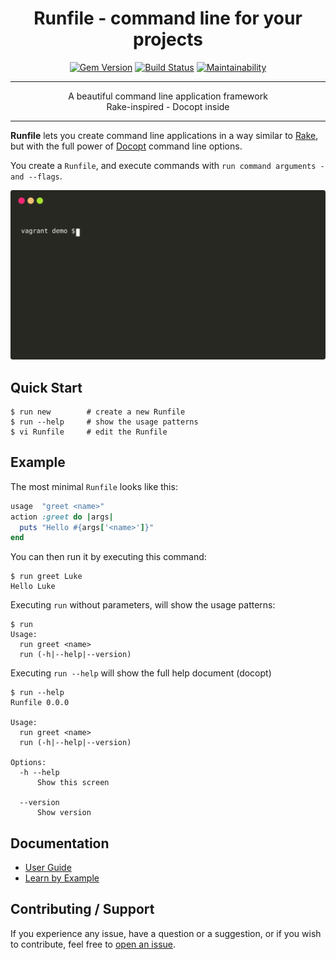 <div align='center'>

# Runfile - command line for your projects

[![Gem Version](https://badge.fury.io/rb/runfile.svg)](https://badge.fury.io/rb/runfile)
[![Build Status](https://github.com/DannyBen/runfile/workflows/Test/badge.svg)](https://github.com/DannyBen/runfile/actions?query=workflow%3ATest)
[![Maintainability](https://api.codeclimate.com/v1/badges/81cf02ccfcc8531cb09f/maintainability)](https://codeclimate.com/github/DannyBen/runfile/maintainability)

---

A beautiful command line application framework  
Rake-inspired - Docopt inside

---

</div>

**Runfile** lets you create command line applications in a way similar 
to [Rake](https://github.com/ruby/rake), but with the full power of 
[Docopt](http://docopt.org/) command line options.

You create a `Runfile`, and execute commands with 
`run command arguments -and --flags`.

![Runfile Demo](demo.svg "Runfile Demo")

## Quick Start

```shell
$ run new        # create a new Runfile
$ run --help     # show the usage patterns
$ vi Runfile     # edit the Runfile
```


## Example

The most minimal `Runfile` looks like this:

```ruby
usage  "greet <name>"
action :greet do |args|
  puts "Hello #{args['<name>']}" 
end
```

You can then run it by executing this command:

```shell
$ run greet Luke
Hello Luke
```

Executing `run` without parameters, will show the usage patterns:

```shell
$ run
Usage:
  run greet <name>
  run (-h|--help|--version)
```

Executing `run --help` will show the full help document (docopt)

```shell
$ run --help
Runfile 0.0.0

Usage:
  run greet <name>
  run (-h|--help|--version)

Options:
  -h --help
      Show this screen

  --version
      Show version
```

## Documentation

- [User Guide](https://runfile.dannyb.co/)
- [Learn by Example](https://github.com/DannyBen/runfile/tree/master/examples#readme)

## Contributing / Support

If you experience any issue, have a question or a suggestion, or if you wish
to contribute, feel free to [open an issue](https://github.com/DannyBen/runfile/issues).

